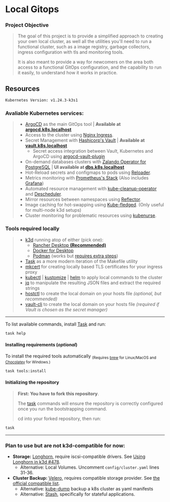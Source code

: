 # Local Gitops

### Project Objective

> The goal of this project is to provide a simplified approach to creating your own local cluster, as well all the utilities you'll need to run a functional cluster, such as a image registry, garbage collectors, ingress configuration with tls and monitoring tools.
>
> It is also meant to provide a way for newcomers on the area both access to a functional GitOps configuration, and the capability to run it easily, to understand how it works in practice.
## Resources

```bash
Kubernetes Version: v1.24.3-k3s1
```
### Avaliable Kubernetes services:

> - [ArgoCD][argocd-url] as the main GitOps tool | **Available at [argocd.k8s.localhost][argocd-localhost]**
> - Access to the cluster using [Nginx Ingress][nginx-url].
> - Secret Management with [Hashicorp's Vault][vault-url] | **Available at [vault.k8s.localhost][vault-localhost]**
>   - Secret access integration between Vault, Kubernetes and ArgoCD using [argocd-vault-plugin][vault-plugin-url]
> - On-demand databases clusters with [Zalando Operator for PostgreSQL][postgres-url] | **UI available at [dbs.k8s.localhost][dbs-localhost]**
> - Hot-Reload secrets and configmaps to pods using [Reloader][reloader-url].
> - Metrics monitoring with [Prometheus's Stack][prometheus-url] (Also includes [Grafana][grafana-url])
> - Automated resource management with [kube-cleanup-operator][kube-cleanup-url] and [Descheduler][descheduler-url].
> - Mirror resources between namespaces using [Reflector][reflector-url].
> - Image caching for hot-swapping using [Kube-fledged][kubefledged-url]. (Only useful for multi-node k3d setups)
> - Cluster monitoring for problematic resources using [kubenurse][kubenurse-url].

### Tools required locally

> - [k3d][k3d-url] running atop of either (pick one):
>   - [Rancher Desktop **(Recommended)**][rancher-url]
>   - [Docker for Desktop][docker-url]
>   - [Podman][podman-url] (works but [requires extra steps][podman-steps])
> - [Task][task-url] as a more modern iteration of the Makefile utility
> - [mkcert][mkcert-url] for creating locally based TLS certificates for your ingress proxy
> - [kubectl][kubectl-url] | [kustomize][kustomize-url] | [helm][helm-url] to apply local commands to the cluster
> - [jq][jq-url] to manipulate the resulting JSON files and extract the required strings
> - [hostctl][hostctl-url] to create the local domain on your hosts file *(optional, but recommended)*
> - [vault-cli][vault-cli-url] to create the local domain on your hosts file *(required if Vault is chosen as the secret manager)*

---

To list available commands, install [Task][task-installation-url] and run:
```sh
task help
```
#### Installing requirements (*optional*)
To install the required tools automatically <sub>(Requires [brew][brew-url] for Linux/MacOS and [Chocolatey][chocolate-url] for Windows.)</sub>
```sh
task tools:install
  ```
#### Initializing the repository

> **First: You have to fork this repository**. 
>
> The [task][task-url] commands will ensure the repository is correctly configured once you run the bootstrapping command.
>
> cd into your forked repository, then run:
```sh
task
```


---

### Plan to use but are not k3d-compatible for now:
- **Storage:** [Longhorn][longhorn-url], require iscsi-compatible drivers. See [Using Longhorn in k3d #478][longhorn-issue].
  - Alternative: Local Volumes. Uncomment `config/cluster.yaml` lines 31-36.
- **Cluster Backup:** [Velero][velero-url], requires compatible storage provider. See [the official compatible list][velero-list-url].
  - Alternative: [kube-dump][kube-dump-url] backup a k8s cluster as yaml manifests
  - Alternative: [Stash][stash-url], specifically for stateful applications.



<!--- References --->
[argocd-url]: https://argo-cd.readthedocs.io/en/stable/
[nginx-url]: https://github.com/kubernetes/ingress-nginx
[vault-url]: https://github.com/hashicorp/vault
[vault-plugin-url]: https://github.com/argoproj-labs/argocd-vault-plugin
[postgres-url]: https://github.com/zalando/postgres-operator
[reloader-url]: https://github.com/stakater/Reloader
[prometheus-url]: https://github.com/prometheus-operator/kube-prometheus
[grafana-url]: https://github.com/grafana/grafana
[kube-cleanup-url]: https://github.com/lwolf/kube-cleanup-operator
[reflector-url]: https://github.com/emberstack/kubernetes-reflector
[kubefledged-url]: https://github.com/senthilrch/kube-fledged
[descheduler-url]: https://github.com/kubernetes-sigs/descheduler
[kwatch-url]: https://github.com/abahmed/kwatch
[botkube-url]: https://github.com/infracloudio/botkube
[kubenurse-url]: https://github.com/postfinance/kubenurse
[longhorn-url]: https://longhorn.io/
[longhorn-issue]: https://github.com/rancher/k3d/discussions/478
[velero-url]: https://velero.io/
[velero-list-url]: https://velero.io/docs/v1.7/supported-providers/
[kube-dump-url]: https://github.com/WoozyMasta/kube-dump
[stash-url]: https://stash.run/
[task-url]: https://taskfile.dev
[task-installation-url]: https://taskfile.dev/installation/
[mkcert-url]: https://github.com/FiloSottile/mkcert
[kubectl-url]: https://kubernetes.io/docs/tasks/tools/
[jq-url]: https://stedolan.github.io/jq/download/
[k3d-url]: https://k3d.io
[docker-url]: https://www.docker.com/products/docker-desktop/
[rancher-url]: https://rancherdesktop.io/
[podman-url]: https://podman.io/
[podman-steps]: https://k3d.io/v5.4.1/usage/advanced/podman/
[hostctl-url]: https://github.com/guumaster/hostctl
[vault-cli-url]: https://www.vaultproject.io/docs/install
[kustomize-url]: https://kubectl.docs.kubernetes.io/installation/kustomize/
[helm-url]: https://helm.sh/docs/intro/install/
[chocolate-url]: https://chocolatey.org/install
[brew-url]: https://brew.sh/

<!--- Local URIs --->
[argocd-localhost]: https://argocd.k8s.localhost
[vault-localhost]: https://vault.k8s.localhost
[dbs-localhost]: https://dbs.k8s.localhost